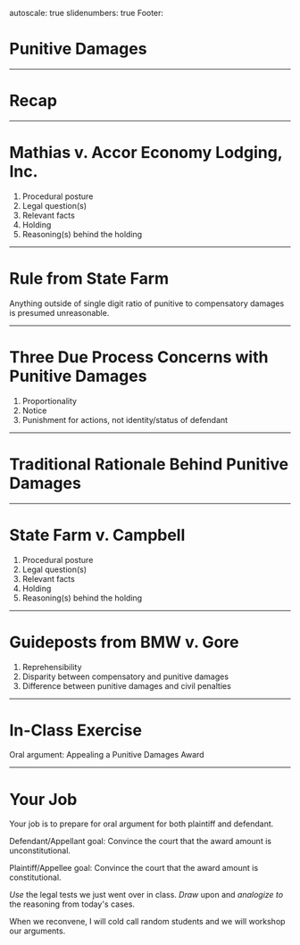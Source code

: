 autoscale: true
slidenumbers: true
Footer: 


# Punitive Damages



---

# Recap

---

# Mathias v. Accor Economy Lodging, Inc.

1. Procedural posture
2. Legal question(s)
3. Relevant facts
4. Holding
5. Reasoning(s) behind the holding

---

# Rule from State Farm
Anything outside of single digit ratio of punitive to compensatory damages is presumed unreasonable.

---

# Three Due Process Concerns with Punitive Damages

1. Proportionality
2. Notice
3. Punishment for actions, not identity/status of defendant

---

# Traditional Rationale Behind Punitive Damages

---

# State Farm v. Campbell

1. Procedural posture
2. Legal question(s)
3. Relevant facts
4. Holding
5. Reasoning(s) behind the holding

---

# Guideposts from BMW v. Gore

1. Reprehensibility
2. Disparity between compensatory and punitive damages
3. Difference between punitive damages and civil penalties

---


# In-Class Exercise
Oral argument: Appealing a Punitive Damages Award

---

# Your Job
Your job is to prepare for oral argument for both plaintiff and defendant.

Defendant/Appellant goal: 
Convince the court that the award amount is unconstitutional.

Plaintiff/Appellee goal: 
Convince the court that the award amount is constitutional.

*Use* the legal tests we just went over in class.
*Draw* upon and *analogize to* the reasoning from today's cases.

When we reconvene, I will cold call random students and we will workshop our arguments.

